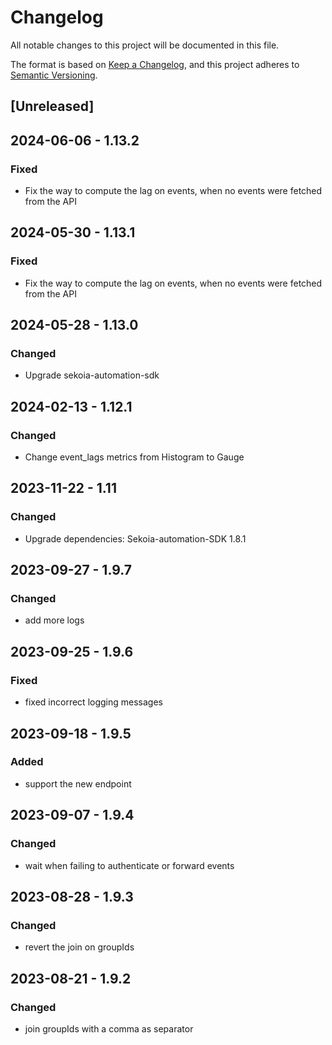 # Changelog

All notable changes to this project will be documented in this file.

The format is based on [Keep a Changelog](https://keepachangelog.com/en/1.0.0/),
and this project adheres to [Semantic Versioning](https://semver.org/spec/v2.0.0.html).

## [Unreleased]

## 2024-06-06 - 1.13.2

### Fixed

- Fix the way to compute the lag on events, when no events were fetched from the API

## 2024-05-30 - 1.13.1

### Fixed

- Fix the way to compute the lag on events, when no events were fetched from the API

## 2024-05-28 - 1.13.0

### Changed

- Upgrade sekoia-automation-sdk

## 2024-02-13 - 1.12.1

### Changed

- Change event_lags metrics from Histogram to Gauge

## 2023-11-22 - 1.11

### Changed

- Upgrade dependencies: Sekoia-automation-SDK 1.8.1

## 2023-09-27 - 1.9.7

### Changed

- add more logs

## 2023-09-25 - 1.9.6

### Fixed

- fixed incorrect logging messages

## 2023-09-18 - 1.9.5

### Added

- support the new endpoint 

## 2023-09-07 - 1.9.4

### Changed

- wait when failing to authenticate or forward events

## 2023-08-28 - 1.9.3

### Changed

- revert the join on groupIds

## 2023-08-21 - 1.9.2

### Changed

- join groupIds with a comma as separator
